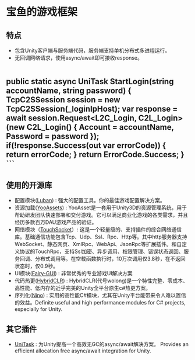 # 宝鱼的游戏框架
## 特点
  - 包含Unity客户端与服务端代码，服务端支持单机分布式多进程运行。
  - 无回调网络请求，使用async/await即可接收response。
     ```csharp
public static async UniTask<ErrorCode> StartLogin(string accountName, string password)
{
    TcpC2SSession session = new TcpC2SSession(_loginIpHost);
    var response = await session.Request<L2C_Login, C2L_Login>(new C2L_Login() { Account = accountName, Password = password });
    if(!response.Success(out var errorCode))
    {
        return errorCode;
    }
    return ErrorCode.Success;
}
     ```
  - 
## 使用的开源库
  - 配置模块([Luban](https://github.com/focus-creative-games/luban)) : 强大的配置工具。你的最佳游戏配置解决方案。
  - 资源加载([YooAssets](https://github.com/tuyoogame/YooAsset)) : YooAsset是一套用于Unity3D的资源管理系统，用于帮助研发团队快速部署和交付游戏。它可以满足商业化游戏的各类需求，并且经历多款百万DAU游戏产品的验证。
  - 网络模块（[TouchSocket](https://github.com/RRQM/TouchSocket)）: 这是一个轻量级的、支持插件的综合网络通信库。基础通信功能包含Tcp、Udp、Ssl、Rpc、Http等。其中http服务器支持WebSocket、静态网页、XmlRpc、WebApi、JsonRpc等扩展插件。和自定义协议的TouchRpc，支持Ssl加密、异步调用、权限管理、错误状态返回、服务回调、分布式调用等。在空载函数执行时，10万次调用仅3.8秒，在不返回状态时，仅0.9秒。
  - UI模块([Fairy-GUI](https://www.fairygui.com/)) : 非常优秀的专业游戏UI解决方案
  - 代码热更([HybridCLR](https://github.com/focus-creative-games/hybridclr)) : HybridCLR(代号wolong)是一个特性完整、零成本、高性能、低内存的近乎完美的Unity全平台原生c#热更方案。
  - 序列化([Nino](https://github.com/JasonXuDeveloper/Nino)) : 实用的高性能C#模块，尤其在Unity平台能带来令人难以置信的效益。Definite useful and high performance modules for C# projects, especially for Unity.
## 其它插件
  - [UniTask](https://github.com/Cysharp/UniTask) : 为Unity提高一个高效无GC的async/await解决方案。 Provides an efficient allocation free async/await integration for Unity.
